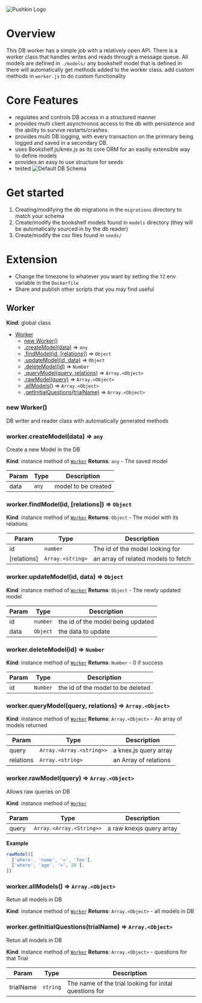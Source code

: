 ![Pushkin Logo](http://i.imgur.com/ncRJMJ5.png)

# Overview
This DB worker has a simple job with a relatively open API.
There is a worker class that handles writes and reads through a message queue.
All models are defined in `./models/`
any bookshelf model that is defined in there will automatically get methods added to the worker class.
add custom methods in `worker.js` to do custom functionality

# Core Features
* regulates and controls DB access in a structured manner
* provides multi client asynchronos access to the db with persistence and the ability to survive restarts/crashes.
* provides multi DB logging, with every transaction on the primnary being logged and saved in a secondary DB.
* uses Bookshelf.js/knex.js as its core ORM for an easiliy extensible way to define models
* provides an easy to use structure for seeds
* tested
![Default DB Schema]('db_schema.png)


# Get started
1. Creating/modifying the db migrations in the `migrations` directory to match your schema
2. Create/modify the bookshelf models found in `models` directory (they will be automatically sourced in by the db reader)
3. Create/modify the csv files found in `seeds/`

# Extension
* Change the timezone to whatever you want by setting the `TZ` env variable in the `Dockerfile`
* Share and publish other scripts that you may find useful


<a name="Worker"></a>

## Worker
**Kind**: global class

* [Worker](#Worker)
    * [new Worker()](#new_Worker_new)
    * [.createModel(data)](#Worker+createModel) ⇒ <code>any</code>
    * [.findModel(id, [relations])](#Worker+findModel) ⇒ <code>Object</code>
    * [.updateModel(id, data)](#Worker+updateModel) ⇒ <code>Object</code>
    * [.deleteModel(id)](#Worker+deleteModel) ⇒ <code>Number</code>
    * [.queryModel(query, relations)](#Worker+queryModel) ⇒ <code>Array.&lt;Object&gt;</code>
    * [.rawModel(query)](#Worker+rawModel) ⇒ <code>Array.&lt;Object&gt;</code>
    * [.allModels()](#Worker+allModels) ⇒ <code>Array.&lt;Object&gt;</code>
    * [.getInitialQuestions(trialName)](#Worker+getInitialQuestions) ⇒ <code>Array.&lt;Object&gt;</code>

<a name="new_Worker_new"></a>

### new Worker()
DB writer and reader class with automatically generated methods

<a name="Worker+createModel"></a>

### worker.createModel(data) ⇒ <code>any</code>
Create a new Model in the DB

**Kind**: instance method of <code>[Worker](#Worker)</code>
**Returns**: <code>any</code> - The saved model

| Param | Type | Description |
| --- | --- | --- |
| data | <code>any</code> | model to be created |

<a name="Worker+findModel"></a>

### worker.findModel(id, [relations]) ⇒ <code>Object</code>
**Kind**: instance method of <code>[Worker](#Worker)</code>
**Returns**: <code>Object</code> - The model with its relations

| Param | Type | Description |
| --- | --- | --- |
| id | <code>number</code> | The id of the model looking for |
| [relations] | <code>Array.&lt;string&gt;</code> | an array of related models to fetch |

<a name="Worker+updateModel"></a>

### worker.updateModel(id, data) ⇒ <code>Object</code>
**Kind**: instance method of <code>[Worker](#Worker)</code>
**Returns**: <code>Object</code> - The newly updated model

| Param | Type | Description |
| --- | --- | --- |
| id | <code>number</code> | the id of the model being updated |
| data | <code>Object</code> | the data to update |

<a name="Worker+deleteModel"></a>

### worker.deleteModel(id) ⇒ <code>Number</code>
**Kind**: instance method of <code>[Worker](#Worker)</code>
**Returns**: <code>Number</code> - 0 if success

| Param | Type | Description |
| --- | --- | --- |
| id | <code>Number</code> | the id of the model to be deleted |

<a name="Worker+queryModel"></a>

### worker.queryModel(query, relations) ⇒ <code>Array.&lt;Object&gt;</code>
**Kind**: instance method of <code>[Worker](#Worker)</code>
**Returns**: <code>Array.&lt;Object&gt;</code> - An array of models returned

| Param | Type | Description |
| --- | --- | --- |
| query | <code>Array.&lt;Array.&lt;string&gt;&gt;</code> | a knex.js query array |
| relations | <code>Array.&lt;string&gt;</code> | an Array of relations |

<a name="Worker+rawModel"></a>

### worker.rawModel(query) ⇒ <code>Array.&lt;Object&gt;</code>
Allows raw queries on DB

**Kind**: instance method of <code>[Worker](#Worker)</code>

| Param | Type | Description |
| --- | --- | --- |
| query | <code>Array.&lt;Array.&lt;String&gt;&gt;</code> | a raw knexjs query array |

**Example**
```js
rawModel([
  ['where', 'name', '=', 'foo'],
  ['where', 'age', '<', 20 ],
])
```
<a name="Worker+allModels"></a>

### worker.allModels() ⇒ <code>Array.&lt;Object&gt;</code>
Retun all models in DB

**Kind**: instance method of <code>[Worker](#Worker)</code>
**Returns**: <code>Array.&lt;Object&gt;</code> - all models in DB
<a name="Worker+getInitialQuestions"></a>

### worker.getInitialQuestions(trialName) ⇒ <code>Array.&lt;Object&gt;</code>
Retun all models in DB

**Kind**: instance method of <code>[Worker](#Worker)</code>
**Returns**: <code>Array.&lt;Object&gt;</code> - questions for that Trial

| Param | Type | Description |
| --- | --- | --- |
| trialName | <code>string</code> | The name of the trial looking for inital questions for |